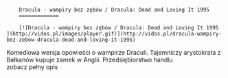
        Dracula - wampiry bez zębów / Dracula: Dead and Loving It 1995 
        =============
        
        [![Dracula - wampiry bez zębów / Dracula: Dead and Loving It 1995 ](http://vidos.pl/images/player.gif)](http://vidos.pl/dracula-wampiry-bez-zebow-dracula-dead-and-loving-it-1995)
        
        
 Komediowa wersja opowieści o wampirze Draculi. Tajemniczy arystokrata z Bałkanów kupuje zamek w Anglii. Przedsiębiorstwo handlu zobacz pełny opis
    